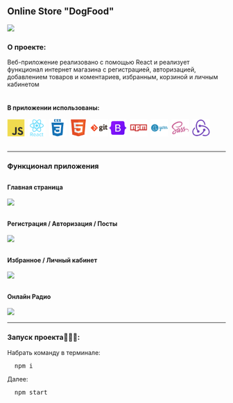 <h2> Online Store "DogFood" </h2>
<div id="header" >
  <img src="https://media.giphy.com/media/v1.Y2lkPTc5MGI3NjExZGMwMjdhODA5YjQzMDkwYTA0OGU0YTU3MzZlOWFjODY2NmYxZDJjYiZjdD1n/yvgaJzI8Q01Ow/giphy.gif" width="200"/>
</div>
<div>
<h3> О проекте: </h3>
Веб-приложение реализовано c помощью React и реализует функционал интернет магазина с регистрацией, авторизацией, добавлением товаров и коментариев, избранным, корзиной и личным кабинетом
</br>
</br><h4> В приложении использованы: </h4>
</div>
<div>
  <img src="https://github.com/devicons/devicon/blob/master/icons/javascript/javascript-original.svg" title="JavaScript" alt="JavaScript" width="40" height="40"/>&nbsp;
  <img src="https://github.com/devicons/devicon/blob/master/icons/react/react-original-wordmark.svg" title="React" alt="React" width="40" height="40"/>&nbsp;
  <img src="https://github.com/devicons/devicon/blob/master/icons/css3/css3-plain-wordmark.svg"  title="CSS3" alt="CSS" width="40" height="40"/>&nbsp;
  <img src="https://github.com/devicons/devicon/blob/master/icons/html5/html5-original.svg" title="HTML5" alt="HTML" width="40" height="40"/>&nbsp;
  <img src="https://github.com/devicons/devicon/blob/master/icons/git/git-original-wordmark.svg" title="Git" **alt="Git" width="40" height="40"/>
  <img src="https://github.com/devicons/devicon/blob/master/icons/bootstrap/bootstrap-original.svg" title="bootstrap" alt="bootstrap" width="40" height="40"/>&nbsp;
  <img src="https://github.com/devicons/devicon/blob/master/icons/npm/npm-original-wordmark.svg" title="npm" alt="npm" width="40" height="40"/>&nbsp;
  <img src="https://github.com/devicons/devicon/blob/master/icons/yarn/yarn-original-wordmark.svg" title="yarn" alt="yarn" width="40" height="40"/>&nbsp;
  <img src="https://github.com/devicons/devicon/blob/master/icons/sass/sass-original.svg" title="sass" alt="sass" width="40" height="40"/>&nbsp;
  <img src="https://github.com/devicons/devicon/blob/master/icons/redux/redux-original.svg" title="Redux" alt="Redux " width="40" height="40"/>&nbsp;
</div>
</br>

---

<h3> Функционал приложения </h3>

##

<div id="photo">
  <h4>Главная страница</h4>
  <img src="https://github.com/dinarkhusainov/travelblog/blob/master/img%20md/Home.gif" width="700"/>
  
  ##
  
  <h4>Регистрация / Авторизация / Посты</h4>
  <img src="https://github.com/dinarkhusainov/travelblog/blob/master/img%20md/author.gif" width="700"/>
  
  ##
  
  <h4>Избранное / Личный кабинет</h4>
  <img src="https://github.com/dinarkhusainov/travelblog/blob/master/img%20md/favorite.gif" width="700"/>
  
  ##
  
  <h4>Онлайн Радио </h4>
  <img src="https://github.com/dinarkhusainov/travelblog/blob/master/img%20md/radio.gif" width="700"/>
  
</div>


---

<h3> Запуск проекта👨🏼‍💻: </h3>

Набрать команду в терминале:
<pre>
  <span class="pl-s1">npm i</span> 
</pre>

Далее:

<pre>
  <span class="pl-s1">npm start</span> 
</pre>
